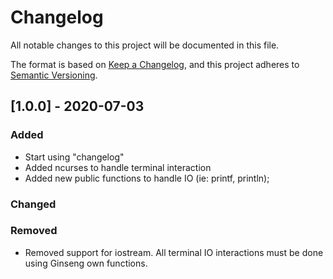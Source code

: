# Changelog
All notable changes to this project will be documented in this file.

The format is based on [Keep a Changelog](https://keepachangelog.com/en/1.0.0/),
and this project adheres to [Semantic Versioning](https://semver.org/spec/v2.0.0.html).

## [1.0.0] - 2020-07-03
### Added
- Start using "changelog"
- Added ncurses to handle terminal interaction
- Added new public functions to handle IO (ie: printf, println);

### Changed

### Removed
- Removed support for iostream. All terminal IO interactions must be done using Ginseng own functions.